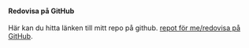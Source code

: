 #### Redovisa på GitHub

Här kan du hitta länken till mitt repo på github. [repot för me/redovisa på GitHub](https://github.com/HenningPetersson97/oophp-v5).
